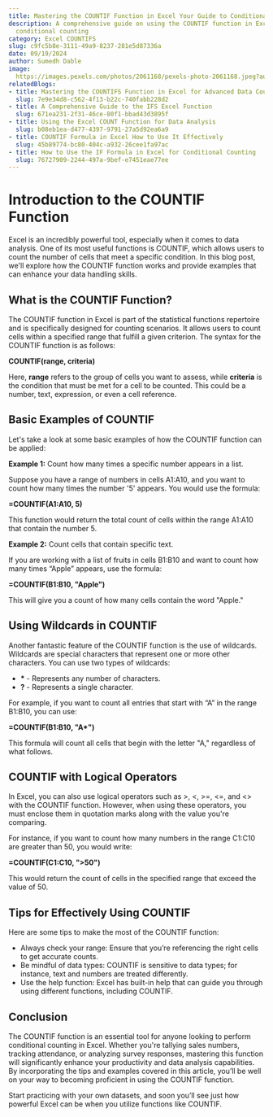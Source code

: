 ```yaml
---
title: Mastering the COUNTIF Function in Excel Your Guide to Conditional Counting
description: A comprehensive guide on using the COUNTIF function in Excel for effective
  conditional counting
category: Excel COUNTIFS
slug: c9fc5b8e-3111-49a9-8237-281e5d87336a
date: 09/19/2024
author: Sumedh Dable
image: 
  https://images.pexels.com/photos/2061168/pexels-photo-2061168.jpeg?auto=compress&cs=tinysrgb&w=600
relatedBlogs:
- title: Mastering the COUNTIFS Function in Excel for Advanced Data Counting
  slug: 7e9e34d8-c562-4f13-b22c-740fabb228d2
- title: A Comprehensive Guide to the IFS Excel Function
  slug: 671ea231-2f31-46ce-80f1-bbad43d3895f
- title: Using the Excel COUNT Function for Data Analysis
  slug: b08eb1ea-d477-4397-9791-27a5d92ea6a9
- title: COUNTIF Formula in Excel How to Use It Effectively
  slug: 45b89774-bc80-404c-a932-26cee1fa97ac
- title: How to Use the IF Formula in Excel for Conditional Counting
  slug: 76727909-2244-497a-9bef-e7451eae77ee
---
```


# Introduction to the COUNTIF Function

Excel is an incredibly powerful tool, especially when it comes to data analysis. One of its most useful functions is COUNTIF, which allows users to count the number of cells that meet a specific condition. In this blog post, we'll explore how the COUNTIF function works and provide examples that can enhance your data handling skills.

## What is the COUNTIF Function?

The COUNTIF function in Excel is part of the statistical functions repertoire and is specifically designed for counting scenarios. It allows users to count cells within a specified range that fulfill a given criterion. The syntax for the COUNTIF function is as follows:

**COUNTIF(range, criteria)**

Here, **range** refers to the group of cells you want to assess, while **criteria** is the condition that must be met for a cell to be counted. This could be a number, text, expression, or even a cell reference.

## Basic Examples of COUNTIF

Let's take a look at some basic examples of how the COUNTIF function can be applied:

**Example 1:** Count how many times a specific number appears in a list.

Suppose you have a range of numbers in cells A1:A10, and you want to count how many times the number '5' appears. You would use the formula:

**=COUNTIF(A1:A10, 5)**

This function would return the total count of cells within the range A1:A10 that contain the number 5.

**Example 2:** Count cells that contain specific text.

If you are working with a list of fruits in cells B1:B10 and want to count how many times “Apple” appears, use the formula:

**=COUNTIF(B1:B10, "Apple")**

This will give you a count of how many cells contain the word "Apple."

## Using Wildcards in COUNTIF

Another fantastic feature of the COUNTIF function is the use of wildcards. Wildcards are special characters that represent one or more other characters. You can use two types of wildcards:

- **\*** - Represents any number of characters.
- **?** - Represents a single character.

For example, if you want to count all entries that start with “A” in the range B1:B10, you can use:

**=COUNTIF(B1:B10, "A\*")**

This formula will count all cells that begin with the letter "A," regardless of what follows.

## COUNTIF with Logical Operators

In Excel, you can also use logical operators such as >, <, >=, <=, and <> with the COUNTIF function. However, when using these operators, you must enclose them in quotation marks along with the value you're comparing.

For instance, if you want to count how many numbers in the range C1:C10 are greater than 50, you would write:

**=COUNTIF(C1:C10, ">50")**

This would return the count of cells in the specified range that exceed the value of 50.

## Tips for Effectively Using COUNTIF

Here are some tips to make the most of the COUNTIF function:

- Always check your range: Ensure that you’re referencing the right cells to get accurate counts.
- Be mindful of data types: COUNTIF is sensitive to data types; for instance, text and numbers are treated differently.
- Use the help function: Excel has built-in help that can guide you through using different functions, including COUNTIF.

## Conclusion

The COUNTIF function is an essential tool for anyone looking to perform conditional counting in Excel. Whether you're tallying sales numbers, tracking attendance, or analyzing survey responses, mastering this function will significantly enhance your productivity and data analysis capabilities. By incorporating the tips and examples covered in this article, you’ll be well on your way to becoming proficient in using the COUNTIF function.

Start practicing with your own datasets, and soon you’ll see just how powerful Excel can be when you utilize functions like COUNTIF.